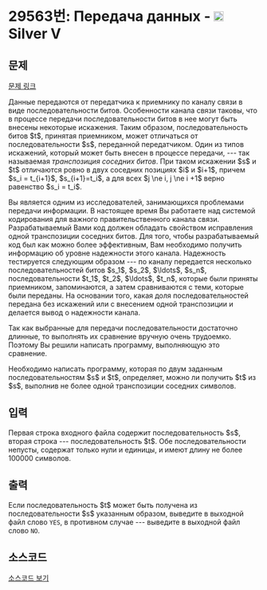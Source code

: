 # 29563번: Передача данных - <img src="https://static.solved.ac/tier_small/6.svg" style="height:20px" /> Silver V

<!-- performance -->

<!-- 문제 제출 후 깃허브에 푸시를 했을 때 제출한 코드의 성능이 입력될 공간입니다.-->

<!-- end -->

## 문제

[문제 링크](https://boj.kr/29563)


<p>Данные передаются от передатчика к приемнику по каналу связи в виде последовательности битов. Особенности канала связи таковы, что в процессе передачи последовательности битов в нее могут быть внесены некоторые искажения. Таким образом, последовательность битов $t$, принятая приемником, может отличаться от последовательности $s$, переданной передатчиком. Один из типов искажений, который может быть внесен в процессе передачи, --- так называемая <em>транспозиция соседних битов</em>. При таком искажении $s$ и $t$ отличаются ровно в двух соседних позициях $i$ и $i+1$, причем $s_i = t_{i+1}$, $s_{i+1}=t_i$, а для всех $j \ne i, j \ne i +1$ верно равенство $s_i = t_i$.</p>

<p>Вы является одним из исследователей, занимающихся проблемами передачи информации. В настоящее время Вы работаете над системой кодирования для важного правительственного канала связи. Разрабатываемый Вами код должен обладать свойством исправления одной транспозиции соседних битов. Для того, чтобы разрабатываемый код был как можно более эффективным, Вам необходимо получить информацию об уровне надежности этого канала. Надежность тестируется следующим образом --- по каналу передается несколько последовательностей битов $s_1$, $s_2$, $\ldots$, $s_n$, последовательности $t_1$, $t_2$, $\ldots$, $t_n$, которые были приняты приемником, запоминаются, а затем сравниваются с теми, которые были переданы. На основании того, какая доля последовательностей передана без искажений или с внесением одной транспозиции и делается вывод о надежности канала.</p>

<p>Так как выбранные для передачи последовательности достаточно длинные, то выполнять их сравнение вручную очень трудоемко. Поэтому Вы решили написать программу, выполняющую это сравнение.</p>

<p>Необходимо написать программу, которая по двум заданным последовательностям $s$ и $t$, определяет, можно ли получить $t$ из $s$, выполнив не более одной транспозиции соседних символов.</p>



## 입력


<p>Первая строка входного файла содержит последовательность $s$, вторая строка --- последовательность $t$. Обе последовательности непусты, содержат только нули и единицы, и имеют длину не более 100000 символов.</p>



## 출력


<p>Если последовательность $t$ может быть получена из последовательности $s$ указанным образом, выведите в выходной файл слово <code>YES</code>, в противном случае --- выведите в выходной файл слово <code>NO</code>.</p>



## 소스코드

[소스코드 보기](Передача%20данных.py)